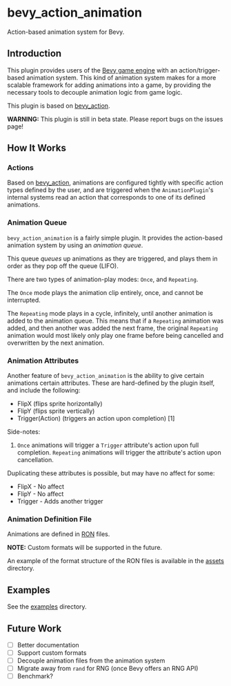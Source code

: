 # bevy_action_animation

Action-based animation system for Bevy.

## Introduction

This plugin provides users of the [Bevy game engine](https://www.bevyengine.org/) with an action/trigger-based animation system.
This kind of animation system makes for a more scalable framework for adding animations into a game,
by providing the necessary tools to decouple animation logic from game logic.

This plugin is based on [bevy_action](https://www.github.com/undersquire/bevy_action).

**WARNING:** This plugin is still in beta state. Please report bugs on the issues page!

## How It Works

### Actions

Based on [bevy_action](https://www.github.com/undersquire/bevy_action), animations are configured tightly
with specific action types defined by the user, and are triggered when the `AnimationPlugin`'s internal systems read an action
that corresponds to one of its defined animations.

### Animation Queue

`bevy_action_animation` is a fairly simple plugin. It provides the action-based animation system
by using an *animation queue*.

This queue *queues* up animations as they are triggered, and plays them in order as they pop off the queue (LIFO).

There are two types of animation-play modes: `Once`, and `Repeating`.

The `Once` mode plays the animation clip entirely, once, and cannot be interrupted.

The `Repeating` mode plays in a cycle, infinitely, until another animation is added to the animation queue.
This means that if a `Repeating` animation was added, and then another was added the next frame, the original
`Repeating` animation would most likely only play one frame before being cancelled and overwritten by the next animation.

### Animation Attributes

Another feature of `bevy_action_animation` is the ability to give certain animations certain attributes. These are hard-defined
by the plugin itself, and include the following:

- FlipX (flips sprite horizontally)
- FlipY (flips sprite vertically)
- Trigger(Action) (triggers an action upon completion) [1]

Side-notes:

1. `Once` animations will trigger a `Trigger` attribute's action upon full completion. `Repeating` animations will trigger the attribute's action upon cancellation.

Duplicating these attributes is possible, but may have no affect for some:

- FlipX - No affect
- FlipY - No affect
- Trigger - Adds another trigger

### Animation Definition File

Animations are defined in [RON](https://www.github.com/ron-rs/ron) files.

**NOTE:** Custom formats will be supported in the future.

An example of the format structure of the RON files is available in the [assets](https://www.github.com/undersquire/bevy_action_animation/tree/main/assets) directory.

## Examples

See the [examples](https://github.com/undersquire/bevy_action_animation/tree/main/examples) directory.

## Future Work

- [ ] Better documentation
- [ ] Support custom formats
- [ ] Decouple animation files from the animation system
- [ ] Migrate away from `rand` for RNG (once Bevy offers an RNG API)
- [ ] Benchmark?
